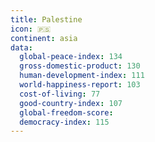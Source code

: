 ```yaml
---
title: Palestine
icon: 🇵🇸
continent: asia
data:
  global-peace-index: 134
  gross-domestic-product: 130
  human-development-index: 111
  world-happiness-report: 103
  cost-of-living: 77
  good-country-index: 107
  global-freedom-score:
  democracy-index: 115
---
```


